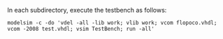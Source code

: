In each subdirectory, execute the testbench as follows:
```
modelsim -c -do 'vdel -all -lib work; vlib work; vcom flopoco.vhdl; vcom -2008 test.vhdl; vsim TestBench; run -all'
```